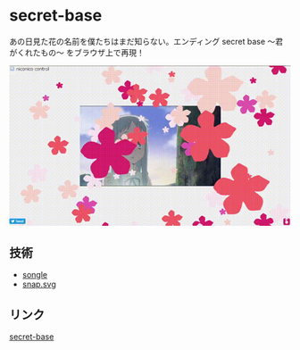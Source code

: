 # secret-base

あの日見た花の名前を僕たちはまだ知らない。エンディング secret base ～君がくれたもの～ をブラウザ上で再現！

![スクリーンショット](./image.gif)

## 技術
- [songle](https://api.songle.jp/)
- [snap.svg](http://snapsvg.io/)

## リンク

[secret-base](https://service.matatsuna.net/secret-base)
